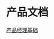 # 产品文档
[产品经理基础](https://www.bilibili.com/video/BV1kv4y1W7SQ?p=4&spm_id_from=pageDriver&vd_source=e38cd951f2ee7bda48ec574f4e9ba363)